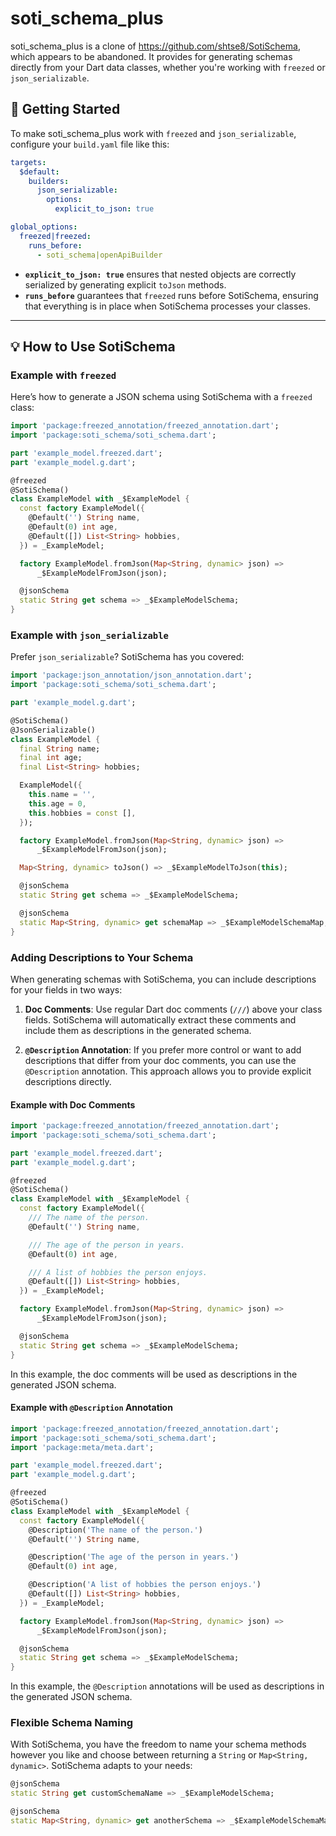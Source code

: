 # soti_schema_plus

soti_schema_plus is a clone of https://github.com/shtse8/SotiSchema, which
appears to be abandoned. It provides for generating schemas directly from your
Dart data classes, whether you're working with `freezed` or `json_serializable`.

## 🚀 Getting Started

To make soti_schema_plus work with `freezed` and `json_serializable`, configure
your `build.yaml` file like this:

```yaml
targets:
  $default:
    builders:
      json_serializable:
        options:
          explicit_to_json: true

global_options:
  freezed|freezed:
    runs_before:
      - soti_schema|openApiBuilder
```

- **`explicit_to_json: true`** ensures that nested objects are correctly
  serialized by generating explicit `toJson` methods.
- **`runs_before`** guarantees that `freezed` runs before SotiSchema, ensuring
  that everything is in place when SotiSchema processes your classes.

---

## 💡 How to Use SotiSchema

### Example with `freezed`

Here’s how to generate a JSON schema using SotiSchema with a `freezed` class:

```dart
import 'package:freezed_annotation/freezed_annotation.dart';
import 'package:soti_schema/soti_schema.dart';

part 'example_model.freezed.dart';
part 'example_model.g.dart';

@freezed
@SotiSchema()
class ExampleModel with _$ExampleModel {
  const factory ExampleModel({
    @Default('') String name,
    @Default(0) int age,
    @Default([]) List<String> hobbies,
  }) = _ExampleModel;

  factory ExampleModel.fromJson(Map<String, dynamic> json) =>
      _$ExampleModelFromJson(json);

  @jsonSchema
  static String get schema => _$ExampleModelSchema;
}
```

### Example with `json_serializable`

Prefer `json_serializable`? SotiSchema has you covered:

```dart
import 'package:json_annotation/json_annotation.dart';
import 'package:soti_schema/soti_schema.dart';

part 'example_model.g.dart';

@SotiSchema()
@JsonSerializable()
class ExampleModel {
  final String name;
  final int age;
  final List<String> hobbies;

  ExampleModel({
    this.name = '',
    this.age = 0,
    this.hobbies = const [],
  });

  factory ExampleModel.fromJson(Map<String, dynamic> json) =>
      _$ExampleModelFromJson(json);

  Map<String, dynamic> toJson() => _$ExampleModelToJson(this);

  @jsonSchema
  static String get schema => _$ExampleModelSchema;

  @jsonSchema
  static Map<String, dynamic> get schemaMap => _$ExampleModelSchemaMap;
}
```

### Adding Descriptions to Your Schema

When generating schemas with SotiSchema, you can include descriptions for your
fields in two ways:

1. **Doc Comments**: Use regular Dart doc comments (`///`) above your class
   fields. SotiSchema will automatically extract these comments and include them
   as descriptions in the generated schema.

2. **`@Description` Annotation**: If you prefer more control or want to add
   descriptions that differ from your doc comments, you can use the
   `@Description` annotation. This approach allows you to provide explicit
   descriptions directly.

#### Example with Doc Comments

```dart
import 'package:freezed_annotation/freezed_annotation.dart';
import 'package:soti_schema/soti_schema.dart';

part 'example_model.freezed.dart';
part 'example_model.g.dart';

@freezed
@SotiSchema()
class ExampleModel with _$ExampleModel {
  const factory ExampleModel({
    /// The name of the person.
    @Default('') String name,

    /// The age of the person in years.
    @Default(0) int age,

    /// A list of hobbies the person enjoys.
    @Default([]) List<String> hobbies,
  }) = _ExampleModel;

  factory ExampleModel.fromJson(Map<String, dynamic> json) =>
      _$ExampleModelFromJson(json);

  @jsonSchema
  static String get schema => _$ExampleModelSchema;
}
```

In this example, the doc comments will be used as descriptions in the generated
JSON schema.

#### Example with `@Description` Annotation

```dart
import 'package:freezed_annotation/freezed_annotation.dart';
import 'package:soti_schema/soti_schema.dart';
import 'package:meta/meta.dart';

part 'example_model.freezed.dart';
part 'example_model.g.dart';

@freezed
@SotiSchema()
class ExampleModel with _$ExampleModel {
  const factory ExampleModel({
    @Description('The name of the person.')
    @Default('') String name,

    @Description('The age of the person in years.')
    @Default(0) int age,

    @Description('A list of hobbies the person enjoys.')
    @Default([]) List<String> hobbies,
  }) = _ExampleModel;

  factory ExampleModel.fromJson(Map<String, dynamic> json) =>
      _$ExampleModelFromJson(json);

  @jsonSchema
  static String get schema => _$ExampleModelSchema;
}
```

In this example, the `@Description` annotations will be used as descriptions in
the generated JSON schema.

### Flexible Schema Naming

With SotiSchema, you have the freedom to name your schema methods however you
like and choose between returning a `String` or `Map<String, dynamic>`.
SotiSchema adapts to your needs:

```dart
@jsonSchema
static String get customSchemaName => _$ExampleModelSchema;

@jsonSchema
static Map<String, dynamic> get anotherSchema => _$ExampleModelSchemaMap;
```
